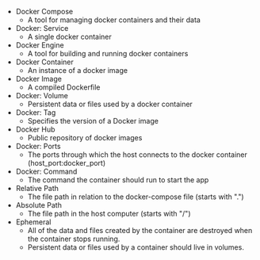 * Docker Compose
    - A tool for managing docker containers and their data
* Docker: Service
    - A single docker container
* Docker Engine
    - A tool for building and running docker containers
* Docker Container
    - An instance of a docker image
* Docker Image
    - A compiled Dockerfile
* Docker: Volume
    - Persistent data or files used by a docker container
* Docker: Tag
    - Specifies the version of a Docker image
* Docker Hub
    - Public repository of docker images
* Docker: Ports
    - The ports through which the host connects to the docker container (host_port:docker_port)
* Docker: Command
    - The command the container should run to start the app
* Relative Path
    - The file path in relation to the docker-compose file (starts with ".")
* Absolute Path
    - The file path in the host computer (starts with "/")
* Ephemeral
    - All of the data and files created by the container are destroyed when the container stops running.
    - Persistent data or files used by a container should live in volumes.
